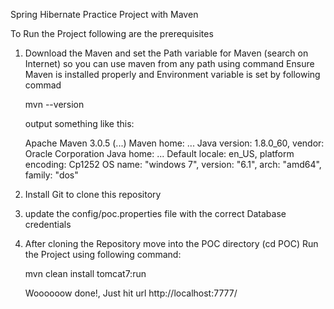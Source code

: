 Spring Hibernate Practice Project with Maven

To Run the Project following are the prerequisites

1) Download the Maven and set the Path variable for Maven (search on Internet) so you can use maven from any path using command
   Ensure Maven is installed properly and Environment variable is set by following commad
   
   mvn --version
   
   output something like this:
   
   Apache Maven 3.0.5 (...)
   Maven home: ...
   Java version: 1.8.0_60, vendor: Oracle Corporation
   Java home: ...
   Default locale: en_US, platform encoding: Cp1252
   OS name: "windows 7", version: "6.1", arch: "amd64", family: "dos"
   
2) Install Git to clone this repository
3) update the config/poc.properties file with the correct Database credentials
4) After cloning the Repository move into the POC directory (cd POC)
   Run the Project using following command:
   
   mvn clean install tomcat7:run
   
   Woooooow done!, Just hit url http://localhost:7777/

